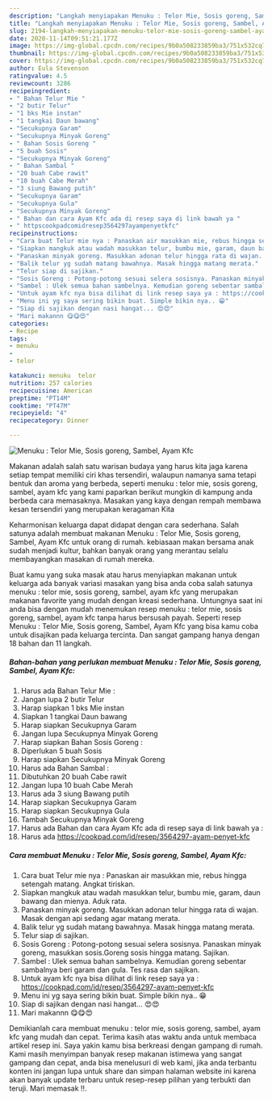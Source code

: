 ```yaml
---
description: "Langkah menyiapakan Menuku : Telor Mie, Sosis goreng, Sambel, Ayam Kfc teraktual"
title: "Langkah menyiapakan Menuku : Telor Mie, Sosis goreng, Sambel, Ayam Kfc teraktual"
slug: 2194-langkah-menyiapakan-menuku-telor-mie-sosis-goreng-sambel-ayam-kfc-teraktual
date: 2020-11-14T09:51:21.177Z
image: https://img-global.cpcdn.com/recipes/9b0a508233859ba3/751x532cq70/menuku-telor-mie-sosis-goreng-sambel-ayam-kfc-foto-resep-utama.jpg
thumbnail: https://img-global.cpcdn.com/recipes/9b0a508233859ba3/751x532cq70/menuku-telor-mie-sosis-goreng-sambel-ayam-kfc-foto-resep-utama.jpg
cover: https://img-global.cpcdn.com/recipes/9b0a508233859ba3/751x532cq70/menuku-telor-mie-sosis-goreng-sambel-ayam-kfc-foto-resep-utama.jpg
author: Eula Stevenson
ratingvalue: 4.5
reviewcount: 3286
recipeingredient:
- " Bahan Telur Mie "
- "2 butir Telur"
- "1 bks Mie instan"
- "1 tangkai Daun bawang"
- "Secukupnya Garam"
- "Secukupnya Minyak Goreng"
- " Bahan Sosis Goreng "
- "5 buah Sosis"
- "Secukupnya Minyak Goreng"
- " Bahan Sambal "
- "20 buah Cabe rawit"
- "10 buah Cabe Merah"
- "3 siung Bawang putih"
- "Secukupnya Garam"
- "Secukupnya Gula"
- "Secukupnya Minyak Goreng"
- " Bahan dan cara Ayam Kfc ada di resep saya di link bawah ya "
- " httpscookpadcomidresep3564297ayampenyetkfc"
recipeinstructions:
- "Cara buat Telur mie nya : Panaskan air masukkan mie, rebus hingga setengah matang. Angkat tiriskan."
- "Siapkan mangkuk atau wadah masukkan telur, bumbu mie, garam, daun bawang dan mienya. Aduk rata."
- "Panaskan minyak goreng. Masukkan adonan telur hingga rata di wajan. Masak dengan api sedang agar matang merata."
- "Balik telur yg sudah matang bawahnya. Masak hingga matang merata."
- "Telur siap di sajikan."
- "Sosis Goreng : Potong-potong sesuai selera sosisnya. Panaskan minyak goreng, masukkan sosis.Goreng sosis hingga matang. Sajikan."
- "Sambel : Ulek semua bahan sambelnya. Kemudian goreng sebentar sambalnya beri garam dan gula. Tes rasa dan sajikan."
- "Untuk ayam kfc nya bisa dilihat di link resep saya ya : https://cookpad.com/id/resep/3564297-ayam-penyet-kfc"
- "Menu ini yg saya sering bikin buat. Simple bikin nya.. 😁"
- "Siap di sajikan dengan nasi hangat... 😍😍"
- "Mari makannn 😋😋😍"
categories:
- Recipe
tags:
- menuku
- 
- telor

katakunci: menuku  telor 
nutrition: 257 calories
recipecuisine: American
preptime: "PT14M"
cooktime: "PT47M"
recipeyield: "4"
recipecategory: Dinner

---
```



![Menuku : Telor Mie, Sosis goreng, Sambel, Ayam Kfc](https://img-global.cpcdn.com/recipes/9b0a508233859ba3/751x532cq70/menuku-telor-mie-sosis-goreng-sambel-ayam-kfc-foto-resep-utama.jpg)

Makanan adalah salah satu warisan budaya yang harus kita jaga karena setiap tempat memiliki ciri khas tersendiri, walaupun namanya sama tetapi bentuk dan aroma yang berbeda, seperti menuku : telor mie, sosis goreng, sambel, ayam kfc yang kami paparkan berikut mungkin di kampung anda berbeda cara memasaknya. Masakan yang kaya dengan rempah membawa kesan tersendiri yang merupakan keragaman Kita



Keharmonisan keluarga dapat didapat dengan cara sederhana. Salah satunya adalah membuat makanan Menuku : Telor Mie, Sosis goreng, Sambel, Ayam Kfc untuk orang di rumah. kebiasaan makan bersama anak sudah menjadi kultur, bahkan banyak orang yang merantau selalu membayangkan masakan di rumah mereka.

Buat kamu yang suka masak atau harus menyiapkan makanan untuk keluarga ada banyak variasi masakan yang bisa anda coba salah satunya menuku : telor mie, sosis goreng, sambel, ayam kfc yang merupakan makanan favorite yang mudah dengan kreasi sederhana. Untungnya saat ini anda bisa dengan mudah menemukan resep menuku : telor mie, sosis goreng, sambel, ayam kfc tanpa harus bersusah payah.
Seperti resep Menuku : Telor Mie, Sosis goreng, Sambel, Ayam Kfc yang bisa kamu coba untuk disajikan pada keluarga tercinta. Dan sangat gampang hanya dengan 18 bahan dan 11 langkah.


<!--inarticleads1-->

##### Bahan-bahan yang perlukan membuat Menuku : Telor Mie, Sosis goreng, Sambel, Ayam Kfc:

1. Harus ada  Bahan Telur Mie :
1. Jangan lupa 2 butir Telur
1. Harap siapkan 1 bks Mie instan
1. Siapkan 1 tangkai Daun bawang
1. Harap siapkan Secukupnya Garam
1. Jangan lupa Secukupnya Minyak Goreng
1. Harap siapkan  Bahan Sosis Goreng :
1. Diperlukan 5 buah Sosis
1. Harap siapkan Secukupnya Minyak Goreng
1. Harus ada  Bahan Sambal :
1. Dibutuhkan 20 buah Cabe rawit
1. Jangan lupa 10 buah Cabe Merah
1. Harus ada 3 siung Bawang putih
1. Harap siapkan Secukupnya Garam
1. Harap siapkan Secukupnya Gula
1. Tambah Secukupnya Minyak Goreng
1. Harus ada  Bahan dan cara Ayam Kfc ada di resep saya di link bawah ya :
1. Harus ada  https://cookpad.com/id/resep/3564297-ayam-penyet-kfc




<!--inarticleads2-->

##### Cara membuat  Menuku : Telor Mie, Sosis goreng, Sambel, Ayam Kfc:

1. Cara buat Telur mie nya : Panaskan air masukkan mie, rebus hingga setengah matang. Angkat tiriskan.
1. Siapkan mangkuk atau wadah masukkan telur, bumbu mie, garam, daun bawang dan mienya. Aduk rata.
1. Panaskan minyak goreng. Masukkan adonan telur hingga rata di wajan. Masak dengan api sedang agar matang merata.
1. Balik telur yg sudah matang bawahnya. Masak hingga matang merata.
1. Telur siap di sajikan.
1. Sosis Goreng : Potong-potong sesuai selera sosisnya. Panaskan minyak goreng, masukkan sosis.Goreng sosis hingga matang. Sajikan.
1. Sambel : Ulek semua bahan sambelnya. Kemudian goreng sebentar sambalnya beri garam dan gula. Tes rasa dan sajikan.
1. Untuk ayam kfc nya bisa dilihat di link resep saya ya : https://cookpad.com/id/resep/3564297-ayam-penyet-kfc
1. Menu ini yg saya sering bikin buat. Simple bikin nya.. 😁
1. Siap di sajikan dengan nasi hangat... 😍😍
1. Mari makannn 😋😋😍




Demikianlah cara membuat menuku : telor mie, sosis goreng, sambel, ayam kfc yang mudah dan cepat. Terima kasih atas waktu anda untuk membaca artikel resep ini. Saya yakin kamu bisa berkreasi dengan gampang di rumah. Kami masih menyimpan banyak resep makanan istimewa yang sangat gampang dan cepat, anda bisa menelusuri di web kami, jika anda terbantu konten ini jangan lupa untuk share dan simpan halaman website ini karena akan banyak update terbaru untuk resep-resep pilihan yang terbukti dan teruji. Mari memasak !!. 
